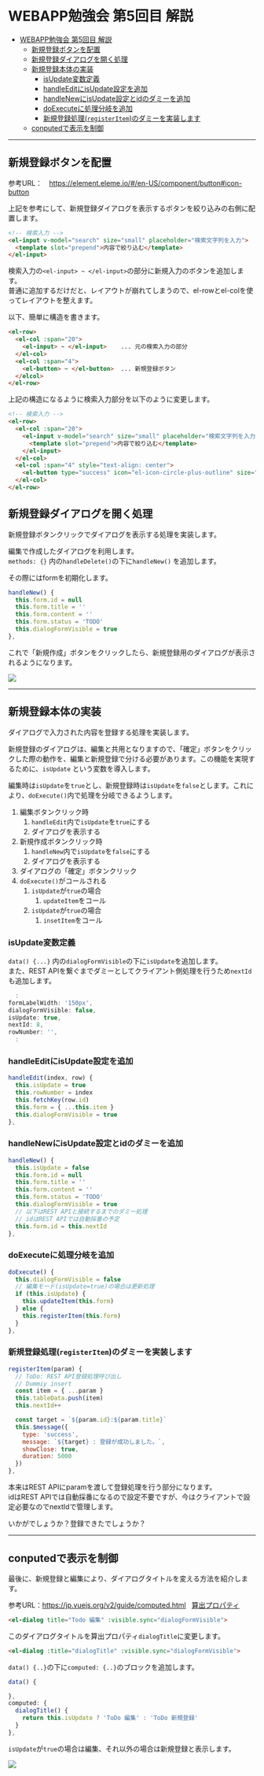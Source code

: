 # WEBAPP勉強会 第5回目 解説

- [WEBAPP勉強会 第5回目 解説](#webapp勉強会-第5回目-解説)
  - [新規登録ボタンを配置](#新規登録ボタンを配置)
  - [新規登録ダイアログを開く処理](#新規登録ダイアログを開く処理)
  - [新規登録本体の実装](#新規登録本体の実装)
    - [isUpdate変数定義](#isupdate変数定義)
    - [handleEditにisUpdate設定を追加](#handleeditにisupdate設定を追加)
    - [handleNewにisUpdate設定とidのダミーを追加](#handlenewにisupdate設定とidのダミーを追加)
    - [doExecuteに処理分岐を追加](#doexecuteに処理分岐を追加)
    - [新規登録処理(`registerItem`)のダミーを実装します](#新規登録処理registeritemのダミーを実装します)
  - [conputedで表示を制御](#conputedで表示を制御)

---

## 新規登録ボタンを配置

参考URL：　https://element.eleme.io/#/en-US/component/button#icon-button

上記を参考にして、新規登録ダイアログを表示するボタンを絞り込みの右側に配置します。

```html
<!-- 検索入力 -->
<el-input v-model="search" size="small" placeholder="検索文字列を入力">
  <template slot="prepend">内容で絞り込む</template>
</el-input>
```
検索入力の`<el-input> ~ </el-input>`の部分に新規入力のボタンを追加します。<br/>
普通に追加するだけだと、レイアウトが崩れてしまうので、el-rowとel-colを使ってレイアウトを整えます。

以下、簡単に構造を書きます。
```html
<el-row>
  <el-col :span="20">
    <el-input> ~ </el-input>    ... 元の検索入力の部分
  </el-col>
  <el-col :span="4">
    <el-button> ~ </el-button>  ... 新規登録ボタン
  </elcol>
</el-row>
```

上記の構造になるように検索入力部分を以下のように変更します。

```html
<!-- 検索入力 -->
<el-row>
  <el-col :span="20">
    <el-input v-model="search" size="small" placeholder="検索文字列を入力">
      <template slot="prepend">内容で絞り込む</template>
    </el-input>
  </el-col>
  <el-col :span="4" style="text-align: center">
    <el-button type="success" icon="el-icon-circle-plus-outline" size="small" @click="handleNew()">新規登録</el-button>
  </el-col>
</el-row>
```

## 新規登録ダイアログを開く処理
新規登録ボタンクリックでダイアログを表示する処理を実装します。

編集で作成したダイアログを利用します。<br/>
`methods: {}` 内の`handleDelete()`の下に`handleNew()` を追加します。

その際にはformを初期化します。

```JavaScript
handleNew() {
  this.form.id = null
  this.form.title = ''
  this.form.content = ''
  this.form.status = 'TODO'
  this.dialogFormVisible = true
},
```

これで「新規作成」ボタンをクリックしたら、新規登録用のダイアログが表示されるようになります。

![](https://hiszuk.github.io/webapp/images/ch15-01.png)

---

## 新規登録本体の実装
ダイアログで入力された内容を登録する処理を実装します。

新規登録のダイアログは、編集と共用となりますので、「確定」ボタンをクリックした際の動作を、編集と新規登録で分ける必要があります。この機能を実現するために、`isUpdate` という変数を導入します。

編集時は`isUpdate`を`true`とし、新規登録時は`isUpdate`を`false`とします。これにより、`doExecute()`内で処理を分岐できるようします。

1. 編集ボタンクリック時
   1. `handleEdit`内で`isUpdate`を`true`にする
   2. ダイアログを表示する
2. 新規作成ボタンクリック時
   1. `handleNew`内で`isUpdate`を`false`にする
   2. ダイアログを表示する
3. ダイアログの「確定」ボタンクリック
4. `doExecute()`がコールされる
   1. `isUpdate`が`true`の場合
      1. `updateItem`をコール
   2. `isUpdate`が`true`の場合
      1. `insetItem`をコール

### isUpdate変数定義
`data() {...}` 内の`dialogFormVisible`の下に`isUpdate`を追加します。<br/>
また、REST APIを繋ぐまでダミーとしてクライアント側処理を行うため`nextId`も追加します。

```JavaScript
  :
formLabelWidth: '150px',
dialogFormVisible: false,
isUpdate: true,
nextId: 8,
rowNumber: '',
  :
```

### handleEditにisUpdate設定を追加
```JavaScript
handleEdit(index, row) {
  this.isUpdate = true
  this.rowNumber = index
  this.fetchKey(row.id)
  this.form = { ...this.item }
  this.dialogFormVisible = true
},
```

### handleNewにisUpdate設定とidのダミーを追加
```JavaScript
handleNew() {
  this.isUpdate = false
  this.form.id = null
  this.form.title = ''
  this.form.content = ''
  this.form.status = 'TODO'
  this.dialogFormVisible = true
  // 以下はREST APIと接続するまでのダミー処理
  // idはREST APIでは自動採番の予定
  this.form.id = this.nextId
},
```

### doExecuteに処理分岐を追加
```JavaScript
doExecute() {
  this.dialogFormVisible = false
  // 編集モード(isUpdate=true)の場合は更新処理
  if (this.isUpdate) {
    this.updateItem(this.form)
  } else {
    this.registerItem(this.form)
  }
},
```

### 新規登録処理(`registerItem`)のダミーを実装します

```JavaScript
registerItem(param) {
  // ToDo: REST API登録処理呼び出し
  // Dummiy insert
  const item = { ...param }
  this.tableData.push(item)
  this.nextId++

  const target = `${param.id}:${param.title}`
  this.$message({
    type: 'success',
    message: `${target} : 登録が成功しました。`,
    showClose: true,
    duration: 5000
  })
},
```
本来はREST APIにparamを渡して登録処理を行う部分になります。<br/>
idはREST APIでは自動採番になるので設定不要ですが、今はクライアントで設定必要なのでnextIdで管理します。


いかがでしょうか？登録できたでしょうか？

---

## conputedで表示を制御
最後に、新規登録と編集により、ダイアログタイトルを変える方法を紹介します。

参考URL：https://jp.vuejs.org/v2/guide/computed.html
&nbsp;&nbsp;[算出プロパティ](https://jp.vuejs.org/v2/guide/computed.html)

```html
<el-dialog title="Todo 編集" :visible.sync="dialogFormVisible">
```
このダイアログタイトルを算出プロパティ`dialogTitle`に変更します。

```html
<el-dialog :title="dialogTitle" :visible.sync="dialogFormVisible">
```

`data() {..}`の下に`computed: {..}`のブロックを追加します。

```JavaScript
data() {

},
computed: {
  dialogTitle() {
    return this.isUpdate ? 'ToDo 編集' : 'ToDo 新規登録'
  }
},
```
`isUpdate`が`true`の場合は編集、それ以外の場合は新規登録と表示します。

![](https://hiszuk.github.io/webapp/images/ch15-02.png)

